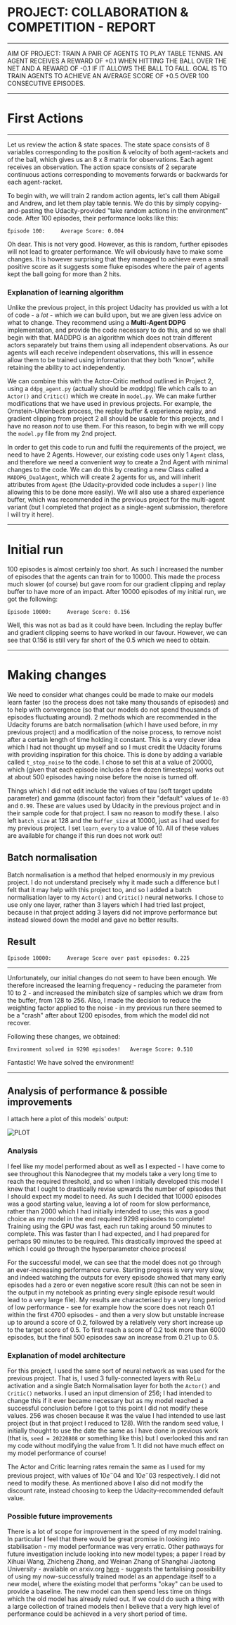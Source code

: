 # PROJECT: COLLABORATION & COMPETITION - REPORT 

------

AIM OF PROJECT: TRAIN A PAIR OF AGENTS TO PLAY TABLE TENNIS. AN AGENT RECEIVES A REWARD OF +0.1 WHEN HITTING THE BALL OVER THE NET AND A REWARD OF -0.1 IF IT ALLOWS THE BALL TO FALL. GOAL IS TO TRAIN AGENTS TO ACHIEVE AN AVERAGE SCORE OF +0.5 OVER 100 CONSECUTIVE EPISODES.

------

# First Actions 

------

Let us review the action & state spaces. The state space consists of 8 variables corresponding to the position & velocity of both agent-rackets and of the ball, which gives us an 8 x 8 matrix for observations. Each agent receives an observation. The action space consists of 2 separate continuous actions corresponding to movements forwards or backwards for each agent-racket. 

To begin with, we will train 2 random action agents, let's call them Abigail and Andrew, and let them play table tennis. We do this by simply copying-and-pasting the Udacity-provided "take random actions in the environment" code. After 100 episodes, their performance looks like this: 

`Episode 100:     Average Score: 0.004`

Oh dear. This is not very good. However, as this is random, further episodes will not lead to greater performance. We will obviously have to make some changes. It is however surprising that they managed to achieve even a small positive score as it suggests some fluke episodes where the pair of agents kept the ball going for more than 2 hits. 

### Explanation of learning algorithm

Unlike the previous project, in this project Udacity has provided us with a lot of code - a *lot* - which we can build upon, but we are given less advice on what to change. They recommend using a **Multi-Agent DDPG** implementation, and provide the code necessary to do this, and so we shall begin with that. MADDPG is an algorithm which does not train different actors separately but trains them using all independent observations. As our agents will each receive independent observations, this will in essence allow them to be trained using information that they both "know", whille retaining the ability to act independently. 

We can combine this with the Actor-Critic method outlined in Project 2, using a `ddpg_agent.py` (actually should be *ma*ddpg) file which calls to an `Actor()` and `Critic()` which we create in `model.py`. We can make further modifications that we have used in previous projects. For example, the Ornstein-Uhlenbeck process, the replay buffer & experience replay, and gradient clipping from project 2 all should be usable for this projects, and I have no reason *not* to use them. For this reason, to begin with we will copy the `model.py` file from my 2nd project. 

In order to get this code to run and fulfil the requirements of the project, we need to have 2 Agents. However, our existing code uses only 1 `Agent` class, and therefore we need a convenient way to create a 2nd Agent with minimal changes to the code. We can do this by creating a new Class called a `MADDPG_DualAgent`, which will create 2 agents for us, and will inherit attributes from `Agent` (the Udacity-provided code includes a `super()` line allowing this to be done more easily). We will also use a shared experience buffer, which was recommended in the previous project for the multi-agent variant (but I completed that project as a single-agent submission, therefore I will try it here).

-------

# Initial run 

100 episodes is almost certainly too short. As such I increased the number of episodes that the agents can train for to 10000. This made the process much slower (of course) but gave room for our gradient clipping and replay buffer to have more of an impact. After 10000 episodes of my initial run, we got the following:

`Episode 10000:     Average Score: 0.156`

Well, this was not as bad as it could have been. Including the replay buffer and gradient clipping seems to have worked in our favour. However, we can see that 0.156 is still very far short of the 0.5 which we need to obtain. 

------

# Making changes

We need to consider what changes could be made to make our models learn faster (so the process does not take many thousands of episodes) and to help with convergence (so that our models do not spend thousands of episodes fluctuating around). 2 methods which are recommended in the Udacity forums are batch normalisation (which I have used before, in my previous project) and a modification of the noise process, to remove noist after a certain length of time holding it constant. This is a very clever idea which I had not thought up myself and so I must credit the Udacity forums with providing inspiration for this choice. This is done by adding a variable called `t_stop_noise` to the code. I chose to set this at a value of 20000, which (given that each episode includes a few dozen timesteps) works out at about 500 episodes having noise before the noise is turned off. 

Things which I did not edit include the values of tau (soft target update parameter) and gamma (discount factor) from their "default" values of `1e-03` and `0.99`. These are values used by Udacity in the previous project and in their sample code for that project. I saw no reason to modify these. I also left `batch_size` at 128 and the `buffer_size` at 10000, just as I had used for my previous project. I set `learn_every` to a value of 10. All of these values are available for change if this run does not work out! 

## Batch normalisation 

Batch normalisation is a method that helped enormously in my previous project. I do not understand precisely why it made such a difference but I felt that it may help with this project too, and so I added a batch normalisation layer to my `Actor()` and `Critic()` neural networks. I chose to use only one layer, rather than 3 layers which I had tried last project, because in that project adding 3 layers did not improve performance but instead slowed down the model and gave no better results. 

## Result 

`Episode 10000: 	Average Score over past episodes: 0.225`

------
 
Unfortunately, our initial changes do not seem to have been enough. We therefore increased the learning frequency - reducing the parameter from 10 to 2 - and increased the minibatch size of samples which we draw from the buffer, from 128 to 256. Also, I made the decision to reduce the weighting factor applied to the noise - in my previous run there seemed to be a "crash" after about 1200 episodes, from which the model did not recover.

Following these changes, we obtained: 

`Environment solved in 9298 episodes!	Average Score: 0.510`

Fantastic! We have solved the environment!

-------

## Analysis of performance & possible improvements 

I attach here a plot of this models' output: 

![PLOT](https://user-images.githubusercontent.com/57990075/183413456-9f28598a-cdd8-487b-a213-4a6f4a49c8e0.png)

### Analysis 

I feel like my model performed about as well as I expected - I have come to see throughout this Nanodegree that my models take a very long time to reach the required threshold, and so when I initially developed this model I knew that I ought to drastically revise upwards the number of episodes that I should expect my model to need. As such I decided that 10000 episodes was a good starting value, leaving a lot of room for slow performance, rather than 2000 which I had initially intended to use; this was a good choice as my model in the end required 9298 episodes to complete! Training using the GPU was fast, each run taking around 50 minutes to complete. This was faster than I had expected, and I had prepared for perhaps 90 minutes to be required. This drastically improved the speed at which I could go through the hyperparameter choice process!

For the successful model, we can see that the model does not go through an ever-increasing performance curve. Starting progress is very very slow, and indeed watching the outputs for every episode showed that many early episodes had a zero or even negative score result (this can not be seen in the output in my notebook as printing every single episode result would lead to a very large file). My results are characterised by a very long period of low performance - see for example how the score does not reach 0.1 within the first 4700 episodes - and then a very slow but unstable increase up to around a score of 0.2, followed by a relatively very short increase up to the target score of 0.5. To first reach a score of 0.2 took more than 6000 episodes, but the final 500 episodes saw an increase from 0.21 up to 0.5. 

### Explanation of model architecture

For this project, I used the same sort of neural network as was used for the previous project. That is, I used 3 fully-connected layers with ReLu activation and a single Batch Normalisation layer for both the `Actor()` and `Critic()` networks. I used an input dimension of 256; I had intended to change this if it ever became necessary but as my model reached a successful conclusion before I got to this point I did not modify these values. 256 was chosen because it was the value I had intended to use last project (but in that project I reduced to 128). With the random seed value, I initially thought to use the date the same as I have done in previous work (that is, `seed = 20220808` or something like this) but I overlooked this and ran my code without modifying the value from 1. It did not have much effect on my model performance of course! 

The Actor and Critic learning rates remain the same as I used for my previous project, with values of $10e^-04$ and $10e^-03$ respectively. I did not need to modify these.  As mentioned above I also did not modify the discount rate, instead choosing to keep the Udacity-recommended default value. 

### Possible future improvements 

There is a lot of scope for improvement in the speed of my model training. In particular I feel that there would be great promise in looking into stabilisation - my model performance was very erratic. Other pathways for future investigation include looking into new model types; a paper I read by Xihuai Wang, Zhicheng Zhang, and Weinan Zhang of Shanghai Jiaotong University - available on arxiv.org [here](https://arxiv.org/abs/2203.10603) - suggests the tantalising possibility of using my now-successfully trained model as an appendage itself to a new model, where the existing model that performs "okay" can be used to provide a baseline. The new model can then spend less time on things which the old model has already ruled out. If we could do such a thing with a large collection of trained models then I believe that a very high level of performance could be achieved in a very short period of time.  






